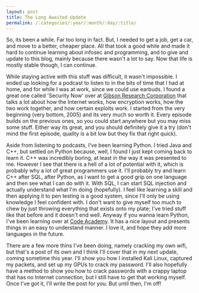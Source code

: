 ```yaml
---
layout: post
title: The Long Awaited Update
permalink: /:categories/:year/:month/:day/:title/
---
```


So, its been a while. Far too long in fact. But, I needed to get a job, get a car, and move to a better, cheaper place. All that took a good while and made it 
hard to continue learning about infosec and programming, and to give and update to this blog, mainly because there wasn't a lot to say. Now that life is mostly stable though, 
I can continue. 

While staying active with this stuff was difficult, it wasn't impossible. I ended up looking for a podcast to listen to in the bits of time that I had at home, and for 
while I was at work, since we could use earbuds. I found a great one called 'Security Now' over at [Gibson Research Corporation][grc] that talks a lot about how the Internet 
works, how encryption works, how the two work together, and how certain exploits work. I started from the very beginning (very bottom, 2005) and its very much so worth it. 
Every episode builds on the previous ones, so you could start anywhere but you may miss some stuff. Either way its great, and you should definitely give it a try (don't mind the 
first episode, quality is a bit low but they fix that right quick).

Aside from listening to podcasts, I've been learning Python. I tried Java and C++, but settled on Python because, well, I found I just kept coming back to learn it. C++ was 
incredibly boring, at least in the way it was presented to me. However I see that there is a hell of a lot of potential with it, which is probably why a lot of great programmers
use it. I'll probably try and learn C++ after SQL, after Python, as I want to get a good grip on one language and then see what I can do with it. With SQL, I can start SQL injection 
and actually understand what I'm doing (hopefully). I feel like learning a skill and then applying it to pen testing is a good system, since I'll only be using knowledge I feel 
confident with. I don't want to give myself too much to chew by just throwing everything that exists onto my plate; I've tried stuff like that before and it doesn't end well. 
Anyway if you wanna learn Python, I've been learning over at [Code Academy][ca]. It has a nice layout and presents things in an easy to understand manner. I love it, and hope 
they add more languages in the future. 

There are a few more thins I've been doing, namely cracking my own wifi, but that's a post of its own and I think I'll cover that in my next update, coming sometime this year. 
I'll show you how I installed Kali Linux, captured my packets, and set up my GPUs to crack my password. I'll also hopefully have a method to show you how to crack passwords 
with a crappy laptop that has no Internet connection, but I still have to get that working myself. Once I've got it, I'll write the post for you. But until then, I'm off!

<!--- References --->

[grc]: https://www.grc.com/securitynow.htm
[ca]: https://www.codecademy.com
